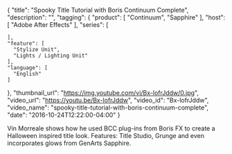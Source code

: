 {
  "title": "Spooky Title Tutorial with Boris Continuum Complete",
  "description": "",
  "tagging": {
    "product": [
      "Continuum",
      "Sapphire"
    ],
    "host": [
      "Adobe After Effects"
    ],
    "series": [

    ],
    "feature": [
      "Stylize Unit",
      "Lights / Lighting Unit"
    ],
    "language": [
      "English"
    ]
  },
  "thumbnail_url": "https://img.youtube.com/vi/Bx-lofrJddw/0.jpg",
  "video_url": "https://youtu.be/Bx-lofrJddw",
  "video_id": "Bx-lofrJddw",
  "video_name": "spooky-title-tutorial-with-boris-continuum-complete",
  "date": "2016-10-24T12:22:00-04:00"
}

Vin Morreale shows how he used BCC plug-ins from Boris FX to create a
Halloween inspired title look. Features: Title Studio, Grunge and even
incorporates glows from GenArts Sapphire.
